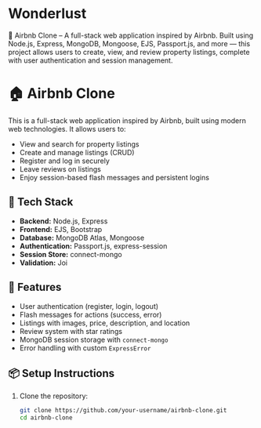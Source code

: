 # Wonderlust

🚀 Airbnb Clone – A full-stack web application inspired by Airbnb. Built using Node.js, Express, MongoDB, Mongoose, EJS, Passport.js, and more — this project allows users to create, view, and review property listings, complete with user authentication and session management.

# 🏠 Airbnb Clone

This is a full-stack web application inspired by Airbnb, built using modern web technologies. It allows users to:

- View and search for property listings
- Create and manage listings (CRUD)
- Register and log in securely
- Leave reviews on listings
- Enjoy session-based flash messages and persistent logins

## 🔧 Tech Stack

- **Backend:** Node.js, Express
- **Frontend:** EJS, Bootstrap
- **Database:** MongoDB Atlas, Mongoose
- **Authentication:** Passport.js, express-session
- **Session Store:** connect-mongo
- **Validation:** Joi

## 🚀 Features

- User authentication (register, login, logout)
- Flash messages for actions (success, error)
- Listings with images, price, description, and location
- Review system with star ratings
- MongoDB session storage with `connect-mongo`
- Error handling with custom `ExpressError`

## 📦 Setup Instructions

1. Clone the repository:
   ```bash
   git clone https://github.com/your-username/airbnb-clone.git
   cd airbnb-clone
   ```

